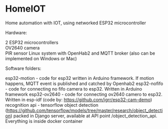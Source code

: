# HomeIOT
Home automation with IOT, using networked ESP32 microcontroller

Hardware:

2 ESP32 microcontrollers<br/>
OV2640 camera<br/>
PIR sensor
Linux system with OpenHab2 and MQTT broker (also can be implemented on Windows or Mac)

Software folders:

esp32-motion - code for esp32 written in Arduino framework. If motion happens, MQTT event is published and catched by Openhab2
esp32-nofifo - code for connecting no fifo camera to esp32. Written in Arduino framework 
esp32-ov2640 - code for connecting ov2640 camero to esp32. Written in esp-idf (code by: https://github.com/igrr/esp32-cam-demo)
recognition api - tensorflow object detection (https://github.com/tensorflow/models/tree/master/research/object_detection) packed in Django server, available at API point /object_detection_api. Everything is inside docker container


